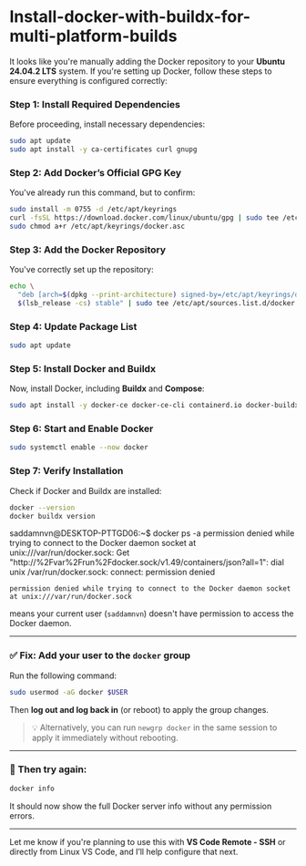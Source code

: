 # Install-docker-with-buildx-for-multi-platform-builds

It looks like you're manually adding the Docker repository to your **Ubuntu 24.04.2 LTS** system. If you're setting up Docker, follow these steps to ensure everything is configured correctly:

### **Step 1: Install Required Dependencies**
Before proceeding, install necessary dependencies:
```bash
sudo apt update
sudo apt install -y ca-certificates curl gnupg
```

### **Step 2: Add Docker’s Official GPG Key**
You've already run this command, but to confirm:
```bash
sudo install -m 0755 -d /etc/apt/keyrings
curl -fsSL https://download.docker.com/linux/ubuntu/gpg | sudo tee /etc/apt/keyrings/docker.asc > /dev/null
sudo chmod a+r /etc/apt/keyrings/docker.asc
```

### **Step 3: Add the Docker Repository**
You've correctly set up the repository:
```bash
echo \
  "deb [arch=$(dpkg --print-architecture) signed-by=/etc/apt/keyrings/docker.asc] https://download.docker.com/linux/ubuntu \
  $(lsb_release -cs) stable" | sudo tee /etc/apt/sources.list.d/docker.list > /dev/null
```

### **Step 4: Update Package List**
```bash
sudo apt update
```

### **Step 5: Install Docker and Buildx**
Now, install Docker, including **Buildx** and **Compose**:
```bash
sudo apt install -y docker-ce docker-ce-cli containerd.io docker-buildx-plugin docker-compose-plugin
```

### **Step 6: Start and Enable Docker**
```bash
sudo systemctl enable --now docker
```

### **Step 7: Verify Installation**
Check if Docker and Buildx are installed:
```bash
docker --version
docker buildx version
```




saddamnvn@DESKTOP-PTTGD06:~$ docker ps -a
permission denied while trying to connect to the Docker daemon socket at unix:///var/run/docker.sock: Get "http://%2Fvar%2Frun%2Fdocker.sock/v1.49/containers/json?all=1": dial unix /var/run/docker.sock: connect: permission denied

```
permission denied while trying to connect to the Docker daemon socket at unix:///var/run/docker.sock
```

means your current user (`saddamnvn`) doesn't have permission to access the Docker daemon.

---

### ✅ Fix: Add your user to the `docker` group

Run the following command:

```bash
sudo usermod -aG docker $USER
```

Then **log out and log back in** (or reboot) to apply the group changes.

> 💡 Alternatively, you can run `newgrp docker` in the same session to apply it immediately without rebooting.

---

### 🔁 Then try again:
```bash
docker info
```

It should now show the full Docker server info without any permission errors.

---

Let me know if you're planning to use this with **VS Code Remote - SSH** or directly from Linux VS Code, and I’ll help configure that next.

